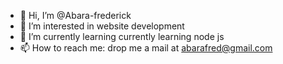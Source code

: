 - 👋 Hi, I’m @Abara-frederick
- 👀 I’m interested in website development 
- 🌱 I’m currently learning currently learning node js
- 📫 How to reach me: drop me a mail at abarafred@gmail.com

<!---
Abara-frederick/Abara-frederick is a ✨ special ✨ repository because its `README.md` (this file) appears on your GitHub profile.
You can click the Preview link to take a look at your changes.
--->
